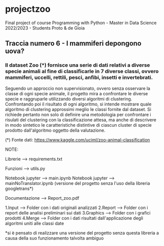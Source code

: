 # projectzoo
Final project of course Programming with Python - Master in Data Science 2022/2023 - Students Proto &amp; de Gioia 

## Traccia numero 6 - I mammiferi depongono uova?
### Il dataset Zoo (*) fornisce una serie di dati relativi a diverse specie animali al fine di classificarle in 7 diverse classi, ovvero mammiferi, uccelli, rettili, pesci, anfibi, insetti e invertebrati.
Seguendo un approccio non supervisionato, ovvero senza osservare la classe di ogni specie animale, il progetto mira a confrontare le diverse specie e raggruparle utilizzando diversi algoritmi di clustering.
Confrontando poi il risultato di ogni algoritmo, si intende mostrare quale algoritmo di clustering approssimi meglio le classi fornite dal dataset.
Si richiede pertanto non solo di definire una metodologia per confrontare i risulati del clustering con la classificazione attesa, ma anche di descrivere in modo sintetico le caratteristiche distintive di ciascun cluster di specie prodotto dall'algoritmo oggetto della valutazione.

(*) Fonte dati: https://www.kaggle.com/uciml/zoo-animal-classification


NOTE:

Librerie --> requirements.txt

Funzioni --> utils.py

Notebook jupyter --> main.ipynb
Notebook jupyter --> mainNoTranslator.ipynb (versione del progetto senza l'uso della libreria googletrans*)

Documentazione --> Report_zoo.pdf

1.Input --> Folder con i dati originali analizzati
2.Report --> Folder con i report delle analisi preliminari sui dati
3.Graphics --> Folder con i grafici prodotti
4.Merge --> Folder con i dati risultati dall'applicazione degli algoritmi uniti alle classi date


*si è pensato di realizzare una versione del progetto senza questa libreria a causa della suo funzionamento talvolta ambiguo 